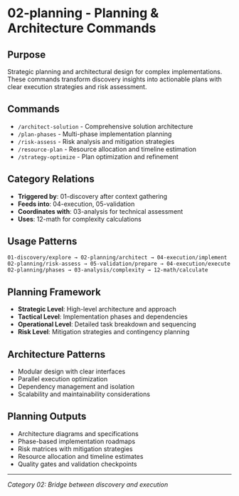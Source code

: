 # 02-planning - Planning & Architecture Commands

## Purpose
Strategic planning and architectural design for complex implementations. These commands transform discovery insights into actionable plans with clear execution strategies and risk assessment.

## Commands
- `/architect-solution` - Comprehensive solution architecture
- `/plan-phases` - Multi-phase implementation planning
- `/risk-assess` - Risk analysis and mitigation strategies
- `/resource-plan` - Resource allocation and timeline estimation
- `/strategy-optimize` - Plan optimization and refinement

## Category Relations
- **Triggered by**: 01-discovery after context gathering
- **Feeds into**: 04-execution, 05-validation
- **Coordinates with**: 03-analysis for technical assessment
- **Uses**: 12-math for complexity calculations

## Usage Patterns
```
01-discovery/explore → 02-planning/architect → 04-execution/implement
02-planning/risk-assess → 05-validation/prepare → 04-execution/execute
02-planning/phases → 03-analysis/complexity → 12-math/calculate
```

## Planning Framework
- **Strategic Level**: High-level architecture and approach
- **Tactical Level**: Implementation phases and dependencies
- **Operational Level**: Detailed task breakdown and sequencing
- **Risk Level**: Mitigation strategies and contingency planning

## Architecture Patterns
- Modular design with clear interfaces
- Parallel execution optimization
- Dependency management and isolation
- Scalability and maintainability considerations

## Planning Outputs
- Architecture diagrams and specifications
- Phase-based implementation roadmaps
- Risk matrices with mitigation strategies
- Resource allocation and timeline estimates
- Quality gates and validation checkpoints

---
*Category 02: Bridge between discovery and execution*